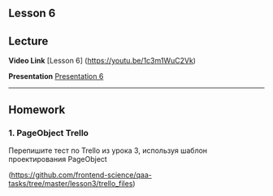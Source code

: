 Lesson 6
----
## Lecture

**Video Link** [Lesson 6] (https://youtu.be/1c3m1WuC2Vk)

**Presentation** [Presentation 6](https://www.dropbox.com/s/6afk3lkk12083ya/)

----
## Homework

### 1. PageObject Trello

Перепишите тест по Trello из урока 3, используя шаблон проектирования PageObject

(https://github.com/frontend-science/qaa-tasks/tree/master/lesson3/trello_files)
